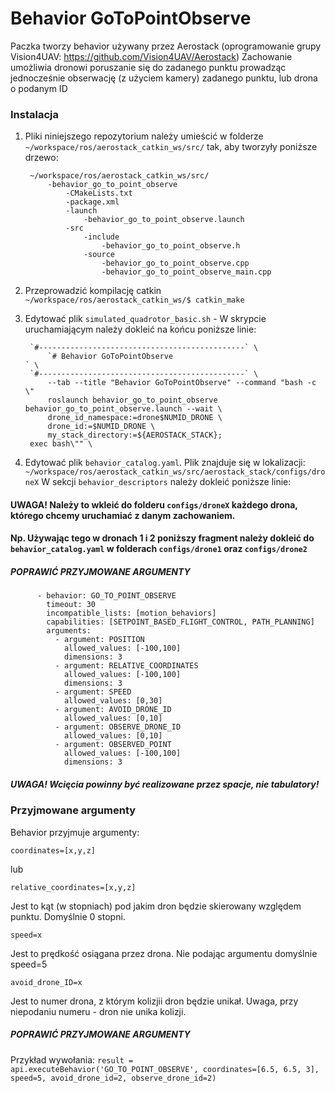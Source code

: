 # Behavior GoToPointObserve
Paczka tworzy behavior używany przez Aerostack (oprogramowanie grupy Vision4UAV: https://github.com/Vision4UAV/Aerostack)
Zachowanie umożliwia dronowi poruszanie się do zadanego punktu prowadząc jednocześnie obserwację (z użyciem kamery) zadanego punktu, lub drona o podanym ID
### Instalacja ###
1. Pliki niniejszego repozytorium należy umieścić w folderze 
    `~/workspace/ros/aerostack_catkin_ws/src/`
    tak, aby tworzyły poniższe drzewo:
    
        ~/workspace/ros/aerostack_catkin_ws/src/
            -behavior_go_to_point_observe
    		    -CMakeLists.txt
                -package.xml
                -launch
                    -behavior_go_to_point_observe.launch
    			-src
                    -include
                        -behavior_go_to_point_observe.h
                    -source
                        -behavior_go_to_point_observe.cpp
                        -behavior_go_to_point_observe_main.cpp

2. Przeprowadzić kompilację catkin `~/workspace/ros/aerostack_catkin_ws/$ catkin_make`
3. Edytować plik `simulated_quadrotor_basic.sh` - W skrypcie uruchamiającym należy dokleić na końcu poniższe linie:
    
	    `#----------------------------------------------` \
            `# Behavior GoToPointObserve                                   ` \
	    `#----------------------------------------------` \
            --tab --title "Behavior GoToPointObserve" --command "bash -c \"
            roslaunch behavior_go_to_point_observe behavior_go_to_point_observe.launch --wait \
    		drone_id_namespace:=drone$NUMID_DRONE \
    		drone_id:=$NUMID_DRONE \
    		my_stack_directory:=${AEROSTACK_STACK};
    	exec bash\"" \
    
4. Edytować plik `behavior_catalog.yaml`. Plik znajduje się w lokalizacji: `~/workspace/ros/aerostack_catkin_ws/src/aerostack_stack/configs/droneX` 
    W sekcji `behavior_descriptors` należy dokleić poniższe linie:
#### UWAGA! Należy to wkleić do folderu `configs/droneX` każdego drona, którego chcemy uruchamiać z danym zachowaniem.
#### Np. Używając tego w dronach 1 i 2 poniższy fragment należy dokleić do `behavior_catalog.yaml` w folderach `configs/drone1` oraz `configs/drone2`
##### POPRAWIĆ PRZYJMOWANE ARGUMENTY
		
          - behavior: GO_TO_POINT_OBSERVE
            timeout: 30
            incompatible_lists: [motion_behaviors]
            capabilities: [SETPOINT_BASED_FLIGHT_CONTROL, PATH_PLANNING]
            arguments:
              - argument: POSITION
                allowed_values: [-100,100]
                dimensions: 3
              - argument: RELATIVE_COORDINATES
                allowed_values: [-100,100]
                dimensions: 3
              - argument: SPEED
                allowed_values: [0,30]
              - argument: AVOID_DRONE_ID
                allowed_values: [0,10]
              - argument: OBSERVE_DRONE_ID
                allowed_values: [0,10]
              - argument: OBSERVED_POINT
                allowed_values: [-100,100]
                dimensions: 3
				
##### UWAGA! Wcięcia powinny być realizowane przez spacje, nie tabulatory!

### Przyjmowane argumenty ###
Behavior przyjmuje argumenty:
    
    coordinates=[x,y,z]
    
lub
    
    relative_coordinates=[x,y,z]
    
Jest to kąt (w stopniach) pod jakim dron będzie skierowany względem punktu. Domyślnie 0 stopni.
    
    speed=x
    
Jest to prędkość osiągana przez drona. Nie podając argumentu domyślnie speed=5

    avoid_drone_ID=x

Jest to numer drona, z którym kolizjii dron będzie unikał. Uwaga, przy niepodaniu numeru - dron nie unika kolizji.

##### POPRAWIĆ PRZYJMOWANE ARGUMENTY
Przykład wywołania:
`result = api.executeBehavior('GO_TO_POINT_OBSERVE', coordinates=[6.5, 6.5, 3], speed=5, avoid_drone_id=2, observe_drone_id=2)`


